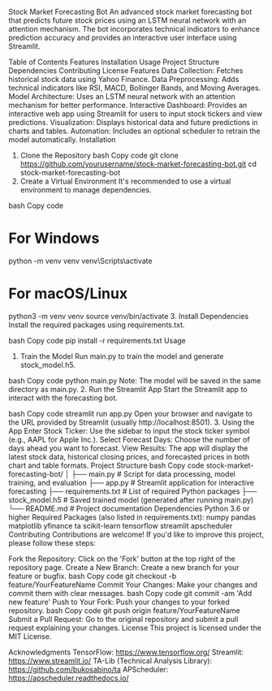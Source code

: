 Stock Market Forecasting Bot
An advanced stock market forecasting bot that predicts future stock prices using an LSTM neural network with an attention mechanism. The bot incorporates technical indicators to enhance prediction accuracy and provides an interactive user interface using Streamlit.

Table of Contents
Features
Installation
Usage
Project Structure
Dependencies
Contributing
License
Features
Data Collection: Fetches historical stock data using Yahoo Finance.
Data Preprocessing: Adds technical indicators like RSI, MACD, Bollinger Bands, and Moving Averages.
Model Architecture: Uses an LSTM neural network with an attention mechanism for better performance.
Interactive Dashboard: Provides an interactive web app using Streamlit for users to input stock tickers and view predictions.
Visualization: Displays historical data and future predictions in charts and tables.
Automation: Includes an optional scheduler to retrain the model automatically.
Installation
1. Clone the Repository
bash
Copy code
git clone https://github.com/yourusername/stock-market-forecasting-bot.git
cd stock-market-forecasting-bot
2. Create a Virtual Environment
It's recommended to use a virtual environment to manage dependencies.

bash
Copy code
# For Windows
python -m venv venv
venv\Scripts\activate

# For macOS/Linux
python3 -m venv venv
source venv/bin/activate
3. Install Dependencies
Install the required packages using requirements.txt.

bash
Copy code
pip install -r requirements.txt
Usage
1. Train the Model
Run main.py to train the model and generate stock_model.h5.

bash
Copy code
python main.py
Note: The model will be saved in the same directory as main.py.
2. Run the Streamlit App
Start the Streamlit app to interact with the forecasting bot.

bash
Copy code
streamlit run app.py
Open your browser and navigate to the URL provided by Streamlit (usually http://localhost:8501).
3. Using the App
Enter Stock Ticker: Use the sidebar to input the stock ticker symbol (e.g., AAPL for Apple Inc.).
Select Forecast Days: Choose the number of days ahead you want to forecast.
View Results: The app will display the latest stock data, historical closing prices, and forecasted prices in both chart and table formats.
Project Structure
bash
Copy code
stock-market-forecasting-bot/
│
├── main.py              # Script for data processing, model training, and evaluation
├── app.py               # Streamlit application for interactive forecasting
├── requirements.txt     # List of required Python packages
├── stock_model.h5       # Saved trained model (generated after running main.py)
└── README.md            # Project documentation
Dependencies
Python 3.6 or higher
Required Packages (also listed in requirements.txt):
numpy
pandas
matplotlib
yfinance
ta
scikit-learn
tensorflow
streamlit
apscheduler
Contributing
Contributions are welcome! If you'd like to improve this project, please follow these steps:

Fork the Repository: Click on the 'Fork' button at the top right of the repository page.
Create a New Branch: Create a new branch for your feature or bugfix.
bash
Copy code
git checkout -b feature/YourFeatureName
Commit Your Changes: Make your changes and commit them with clear messages.
bash
Copy code
git commit -am 'Add new feature'
Push to Your Fork: Push your changes to your forked repository.
bash
Copy code
git push origin feature/YourFeatureName
Submit a Pull Request: Go to the original repository and submit a pull request explaining your changes.
License
This project is licensed under the MIT License.

Acknowledgments
TensorFlow: https://www.tensorflow.org/
Streamlit: https://www.streamlit.io/
TA-Lib (Technical Analysis Library): https://github.com/bukosabino/ta
APScheduler: https://apscheduler.readthedocs.io/
